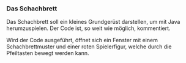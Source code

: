 ### Das Schachbrett

Das Schachbrett soll ein kleines Grundgerüst darstellen, um mit Java herumzuspielen. Der Code ist, so weit wie möglich,
kommentiert.

Wird der Code ausgeführt, öffnet sich ein Fenster mit einem Schachbrettmuster und einer roten Spielerfigur, welche durch
die Pfeiltasten bewegt werden kann.